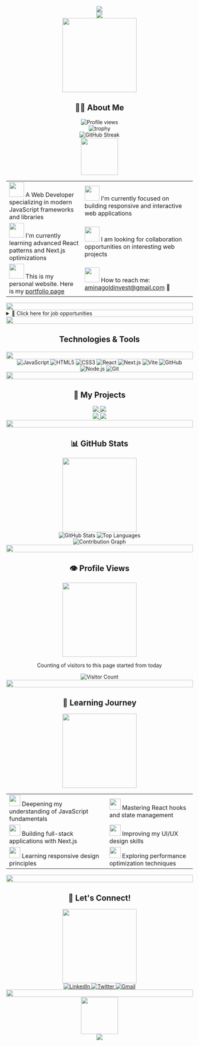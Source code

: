 <div align="center">
  <img src="https://capsule-render.vercel.app/api?type=waving&color=gradient&height=200&section=header&text=Den's%20%20Profile&fontSize=70&fontAlignY=35&animation=twinkling&fontColor=ffffff" />
</div>

<div align="center">
  <img src="https://readme-typing-svg.herokuapp.com/?lines=Welcome+to+my+Anime+GitHub+Profile!;こんにちは、私はDenです!;Web+Developer+and+Student&font=Fira%20Code&center=true&width=380&height=50&duration=4000&pause=1000&color=FFFFFF">
</div>



<div align="center">
  <img src="https://i.pinimg.com/originals/f0/f0/d9/f0f0d932d6e39c7af5aa305cbd8da735.gif" width="200">
</div>

<h2 align="center">👨‍🎓 About Me</h2>

<div align="center">
  <img src="https://komarev.com/ghpvc/?username=your_username&label=Profile%20views&color=ff69b4&style=flat" alt="Profile views" />
</div>

<div align="center">
  <img src="https://github-profile-trophy.vercel.app/?username=your_username&theme=monokai&no-frame=true&row=1&column=7" alt="trophy" />
</div>

<div align="center">
  <img src="https://github-readme-streak-stats.herokuapp.com/?user=your_username&theme=radical" alt="GitHub Streak" />
</div>

<div align="center">
  <img src="https://media.giphy.com/media/M9gbBd9nbDrOTu1Mqx/giphy.gif" width="100">
</div>

<table align="center">
  <tr>
    <td>
      <img src="https://c.tenor.com/NCRHhqkXrJYAAAAi/programmers-go-internet.gif" width="40"> A Web Developer specializing in modern JavaScript frameworks and libraries
    </td>
    <td>
      <img src="https://media.giphy.com/media/VgCDAzcKvsR6OM0uWg/giphy.gif" width="40"> I'm currently focused on building responsive and interactive web applications
    </td>
  </tr>
  <tr>
    <td>
      <img src="https://media.giphy.com/media/LMt9638dO8dftAjtco/giphy.gif" width="40"> I'm currently learning advanced React patterns and Next.js optimizations
    </td>
    <td>
      <img src="https://media.giphy.com/media/mGcNjsfWAjY5AEZNw6/giphy.gif" width="40"> I am looking for collaboration opportunities on interesting web projects
    </td>
  </tr>
  <tr>
    <td>
      <img src="https://media.giphy.com/media/UQDSBzfyiBKvgFcSTw/giphy.gif" width="40"> This is my personal website. Here is my <a href="https://your-website.com">portfolio page</a>
    </td>
    <td>
      <img src="https://media.giphy.com/media/KAq5w47R9rmTuvWOWa/giphy.gif" width="40"> How to reach me: <a href="mailto:aminagoldinvest@gmail.com">aminagoldinvest@gmail.com</a> 📧
    </td>
  </tr>
</table>

<div align="center">
  <img src="https://i.imgur.com/dBaSKWF.gif" height="20" width="100%">
</div>

<details>
  <summary>📝 Click here for job opportunities</summary>
  <p>
    <img src="https://media.giphy.com/media/3oKIPnAiaMCws8nOsE/giphy.gif" width="200" align="right">
    If there is a suitable job opportunity, please feel free to send an email to <a href="mailto:aminagoldinvest@gmail.com">aminagoldinvest@gmail.com</a>. I will respond at the earliest convenience after receiving your message.
  </p>
</details>

<div align="center">
  <img src="https://i.imgur.com/dBaSKWF.gif" height="20" width="100%">
</div>

<h2 align="center">

  Technologies & Tools
</h2>
<div align="center">
  <img src="https://i.imgur.com/dBaSKWF.gif" height="20" width="100%">
</div>

<div align="center">
  <img src="https://img.shields.io/badge/JavaScript-F7DF1E?style=for-the-badge&logo=javascript&logoColor=black" alt="JavaScript" />
  <img src="https://img.shields.io/badge/HTML5-E34F26?style=for-the-badge&logo=html5&logoColor=white" alt="HTML5" />
  <img src="https://img.shields.io/badge/CSS3-1572B6?style=for-the-badge&logo=css3&logoColor=white" alt="CSS3" />
  <img src="https://img.shields.io/badge/React-20232A?style=for-the-badge&logo=react&logoColor=61DAFB" alt="React" />
  <img src="https://img.shields.io/badge/Next.js-000000?style=for-the-badge&logo=next.js&logoColor=white" alt="Next.js" />
  <img src="https://img.shields.io/badge/Vite-646CFF?style=for-the-badge&logo=vite&logoColor=white" alt="Vite" />
  <img src="https://img.shields.io/badge/GitHub-181717?style=for-the-badge&logo=github&logoColor=white" alt="GitHub" />
  <img src="https://img.shields.io/badge/Node.js-339933?style=for-the-badge&logo=node.js&logoColor=white" alt="Node.js" />
  <img src="https://img.shields.io/badge/Git-F05032?style=for-the-badge&logo=git&logoColor=white" alt="Git" />
</div>

<div align="center">
  <img src="https://i.imgur.com/dBaSKWF.gif" height="20" width="100%">
</div>

<h2 align="center">🚀 My Projects</h2>

<div align="center">
  <a href="https://github.com/your_username/project1">
    <img src="https://github-readme-stats.vercel.app/api/pin/?username=your_username&repo=project1&theme=tokyonight&bg_color=0D1117&border_color=ff69b4" />
  </a>
  <a href="https://github.com/your_username/project2">
    <img src="https://github-readme-stats.vercel.app/api/pin/?username=your_username&repo=project2&theme=tokyonight&bg_color=0D1117&border_color=ff69b4" />
  </a>
</div>

<div align="center">
  <a href="https://github.com/your_username/project3">
    <img src="https://github-readme-stats.vercel.app/api/pin/?username=your_username&repo=project3&theme=tokyonight&bg_color=0D1117&border_color=ff69b4" />
  </a>
  <a href="https://github.com/your_username/project4">
    <img src="https://github-readme-stats.vercel.app/api/pin/?username=your_username&repo=project4&theme=tokyonight&bg_color=0D1117&border_color=ff69b4" />
  </a>
</div>

<div align="center">
  <img src="https://i.imgur.com/dBaSKWF.gif" height="20" width="100%">
</div>

<h2 align="center">📊 GitHub Stats</h2>

<div align="center">
  <img src="https://media.giphy.com/media/hrSFdM4rg8VFpXyz2m/giphy.gif" width="200">
</div>

<div align="center">
  <img src="https://github-readme-stats.vercel.app/api?username=your_username&show_icons=true&theme=tokyonight&bg_color=0D1117&hide_border=false&border_color=ff69b4" alt="GitHub Stats" />
  <img src="https://github-readme-stats.vercel.app/api/top-langs/?username=your_username&layout=compact&theme=tokyonight&bg_color=0D1117&hide_border=false&border_color=ff69b4" alt="Top Languages" />
</div>

<div align="center">
  <img src="https://github-readme-activity-graph.vercel.app/graph?username=your_username&theme=tokyo-night&bg_color=0D1117&color=ff69b4&line=ff69b4&point=FFFFFF&hide_border=false" alt="Contribution Graph" />
</div>

<div align="center">
  <img src="https://i.imgur.com/dBaSKWF.gif" height="20" width="100%">
</div>

<h2 align="center">👁️ Profile Views</h2>

<div align="center">
  <img src="https://media.giphy.com/media/l2SpZkQ0XT1XtKus0/giphy.gif" width="200">
</div>

<div align="center">
  <p>Counting of visitors to this page started from today</p>
  <img src="https://profile-counter.glitch.me/your_username/count.svg" alt="Visitor Count" />
</div>

<div align="center">
  <img src="https://i.imgur.com/dBaSKWF.gif" height="20" width="100%">
</div>

<h2 align="center">🌱 Learning Journey</h2>

<div align="center">
  <img src="https://media.giphy.com/media/LMt9638dO8dftAjtco/giphy.gif" width="200">
</div>

<div align="center">
  <table>
    <tr>
      <td><img src="https://media.giphy.com/media/ln7z2eWriiQAllfVcn/giphy.gif" width="30"> Deepening my understanding of JavaScript fundamentals</td>
      <td><img src="https://media.giphy.com/media/eNAsjO55tPbgaor7ma/giphy.gif" width="30"> Mastering React hooks and state management</td>
    </tr>
    <tr>
      <td><img src="https://media.giphy.com/media/kdFc8fubgS31b8DsVu/giphy.gif" width="30"> Building full-stack applications with Next.js</td>
      <td><img src="https://media.giphy.com/media/SS8CV2rQdlYNLtBCiF/giphy.gif" width="30"> Improving my UI/UX design skills</td>
    </tr>
    <tr>
      <td><img src="https://media.giphy.com/media/kH1DBkPNyZPOk0BxrM/giphy.gif" width="30"> Learning responsive design principles</td>
      <td><img src="https://media.giphy.com/media/RJzm826vu7WbJvBtxX/giphy.gif" width="30"> Exploring performance optimization techniques</td>
    </tr>
  </table>
</div>

<div align="center">
  <img src="https://i.imgur.com/dBaSKWF.gif" height="20" width="100%">
</div>

<h2 align="center">🤝 Let's Connect!</h2>

<div align="center">
  <img src="https://media.giphy.com/media/kBZ212yGzFaxgkSIKW/giphy.gif" width="200">
</div>

<div align="center">
  <a href="https://linkedin.com/in/your_linkedin">
    <img src="https://img.shields.io/badge/LinkedIn-0077B5?style=for-the-badge&logo=linkedin&logoColor=white" alt="LinkedIn"/>
  </a>
  <a href="https://twitter.com/your_twitter">
    <img src="https://img.shields.io/badge/Twitter-1DA1F2?style=for-the-badge&logo=twitter&logoColor=white" alt="Twitter"/>
  </a>
  <a href="mailto:aminagoldinvest@gmail.com">
    <img src="https://img.shields.io/badge/Gmail-D14836?style=for-the-badge&logo=gmail&logoColor=white" alt="Gmail"/>
  </a>
</div>

<div align="center">
  <img src="https://i.imgur.com/dBaSKWF.gif" height="20" width="100%">
</div>

<div align="center">
  <img src="https://media.giphy.com/media/dxn6fRlTIShoeBr69N/giphy.gif" width="100">
</div>

<div align="center">
  <img src="https://capsule-render.vercel.app/api?type=waving&color=gradient&customColorList=6,11,20&height=100&section=footer&animation=twinkling" />
</div>
